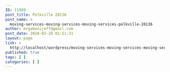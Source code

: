 ```yaml
---
ID: 11989
post_title: Polkville 28136
post_name: >
  moving-services-moving-services-moving-services-polkville-28136
author: mrgabonijeff@gmail.com
post_date: 2018-03-28 01:51:31
layout: page
link: >
  http://localhost/wordpress/moving-services-moving-services-moving-services-polkville-28136/
published: true
tags: [ ]
categories: [ ]
---
```

